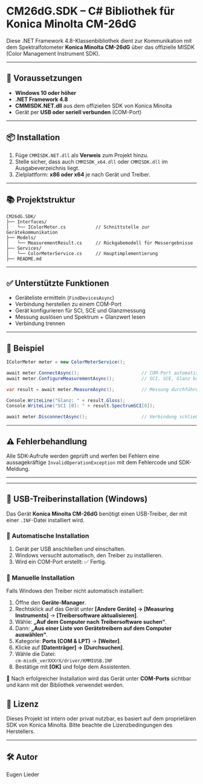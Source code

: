 # CM26dG.SDK – C# Bibliothek für Konica Minolta CM-26dG

Diese .NET Framework 4.8-Klassenbibliothek dient zur Kommunikation mit dem Spektralfotometer **Konica Minolta CM-26dG** über das offizielle MISDK (Color Management Instrument SDK).

---

## 🔧 Voraussetzungen

- **Windows 10 oder höher**
- **.NET Framework 4.8**
- **CMMISDK.NET.dll** aus dem offiziellen SDK von Konica Minolta
- Gerät per **USB oder seriell verbunden** (COM-Port)

---

## 📦 Installation

1. Füge `CMMISDK.NET.dll` als **Verweis** zum Projekt hinzu.
2. Stelle sicher, dass auch `CMMISDK_x64.dll` oder `CMMISDK.dll` im Ausgabeverzeichnis liegt.
3. Zielplattform: **x86 oder x64** je nach Gerät und Treiber.

---

## 📚 Projektstruktur

```text
CM26dG.SDK/
├── Interfaces/
│   └── IColorMeter.cs           // Schnittstelle zur Gerätekommunikation
├── Models/
│   └── MeasurementResult.cs     // Rückgabemodell für Messergebnisse
├── Services/
│   └── ColorMeterService.cs     // Hauptimplementierung
├── README.md
```

---

## ✅ Unterstützte Funktionen

- Geräteliste ermitteln (`FindDevicesAsync`)
- Verbindung herstellen zu einem COM-Port
- Gerät konfigurieren für SCI, SCE und Glanzmessung
- Messung auslösen und Spektrum + Glanzwert lesen
- Verbindung trennen

---

## 🚀 Beispiel

```csharp
IColorMeter meter = new ColorMeterService();

await meter.ConnectAsync();                       // COM-Port automatisch wählen
await meter.ConfigureMeasurementAsync();          // SCI, SCE, Glanz konfigurieren

var result = await meter.MeasureAsync();          // Messung durchführen

Console.WriteLine("Glanz: " + result.Gloss);
Console.WriteLine("SCI [0]: " + result.SpectrumSCI[0]);

await meter.DisconnectAsync();                    // Verbindung schließen
```

---

## ⚠️ Fehlerbehandlung

Alle SDK-Aufrufe werden geprüft und werfen bei Fehlern eine aussagekräftige `InvalidOperationException` mit dem Fehlercode und SDK-Meldung.

---


---

## 🧩 USB-Treiberinstallation (Windows)

Das Gerät **Konica Minolta CM-26dG** benötigt einen USB-Treiber, der mit einer `.INF`-Datei installiert wird.

### 🔹 Automatische Installation

1. Gerät per USB anschließen und einschalten.
2. Windows versucht automatisch, den Treiber zu installieren.
3. Wird ein COM-Port erstellt: ✅ Fertig.

### 🔹 Manuelle Installation

Falls Windows den Treiber nicht automatisch installiert:

1. Öffne den **Geräte-Manager**.
2. Rechtsklick auf das Gerät unter **[Andere Geräte] → [Measuring Instruments]** → **[Treibersoftware aktualisieren]**.
3. Wähle: **„Auf dem Computer nach Treibersoftware suchen“**.
4. Dann: **„Aus einer Liste von Gerätetreibern auf dem Computer auswählen“**.
5. Kategorie: **Ports (COM & LPT)** → **[Weiter]**.
6. Klicke auf **[Datenträger] → [Durchsuchen]**.
7. Wähle die Datei:  
   `cm-misdk_verXXXrX/driver/KMMIUSB.INF`
8. Bestätige mit **[OK]** und folge dem Assistenten.

📌 Nach erfolgreicher Installation wird das Gerät unter **COM-Ports** sichtbar und kann mit der Bibliothek verwendet werden.


## 📄 Lizenz

Dieses Projekt ist intern oder privat nutzbar, es basiert auf dem proprietären SDK von Konica Minolta. Bitte beachte die Lizenzbedingungen des Herstellers.

---

## 🛠 Autor

Eugen Lieder
